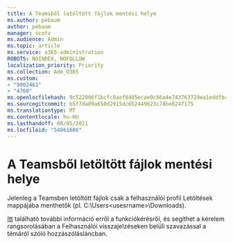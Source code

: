 ```yaml
---
title: A Teamsből letöltött fájlok mentési helye
ms.author: pebaum
author: pebaum
manager: scotv
ms.audience: Admin
ms.topic: article
ms.service: o365-administration
ROBOTS: NOINDEX, NOFOLLOW
localization_priority: Priority
ms.collection: Adm_O365
ms.custom:
- "9002461"
- "4768"
ms.openlocfilehash: 9c522006f1bcfc8aef0405ecae9c66a4e743763729ea1eddfbca30197e62e812
ms.sourcegitcommit: b5f7da89a650d2915dc652449623c78be6247175
ms.translationtype: MT
ms.contentlocale: hu-HU
ms.lasthandoff: 08/05/2021
ms.locfileid: "54061686"
---
```

# <a name="save-location-for-files-downloaded-from-teams"></a>A Teamsből letöltött fájlok mentési helye

Jelenleg a Teamsben letöltött fájlok csak a felhasználói profil Letöltések mappájába menthetők (pl. C:\Users\<usesrname>\Downloads).

[Itt](https://microsoftteams.uservoice.com/forums/555103-public/suggestions/18693262-have-the-download-function-of-files-allow-you-to-s) található további információ erről a funkciókérésről, és segíthet a kérelem rangsorolásában a Felhasználói visszajelzéseken belüli szavazással a témáról szóló hozzászólásláncban.
